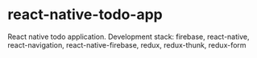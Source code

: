 # react-native-todo-app

React native todo application.
Development stack:
firebase,
react-native,
react-navigation,
react-native-firebase,
redux,
redux-thunk,
redux-form

